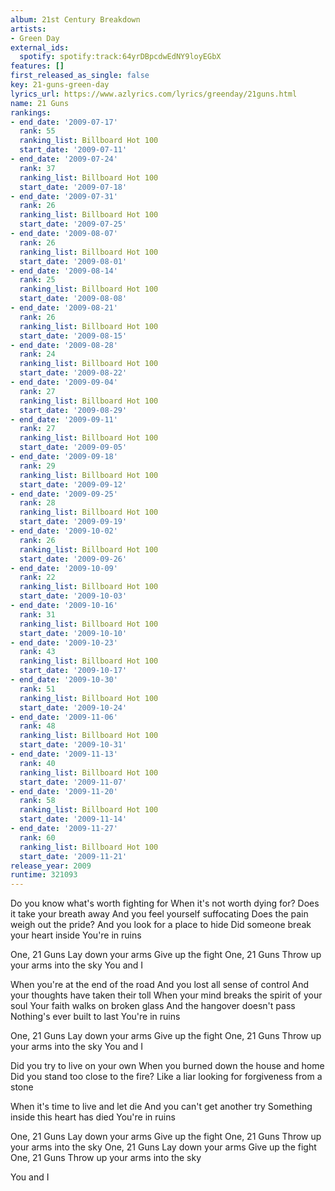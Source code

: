 ```yaml
---
album: 21st Century Breakdown
artists:
- Green Day
external_ids:
  spotify: spotify:track:64yrDBpcdwEdNY9loyEGbX
features: []
first_released_as_single: false
key: 21-guns-green-day
lyrics_url: https://www.azlyrics.com/lyrics/greenday/21guns.html
name: 21 Guns
rankings:
- end_date: '2009-07-17'
  rank: 55
  ranking_list: Billboard Hot 100
  start_date: '2009-07-11'
- end_date: '2009-07-24'
  rank: 37
  ranking_list: Billboard Hot 100
  start_date: '2009-07-18'
- end_date: '2009-07-31'
  rank: 26
  ranking_list: Billboard Hot 100
  start_date: '2009-07-25'
- end_date: '2009-08-07'
  rank: 26
  ranking_list: Billboard Hot 100
  start_date: '2009-08-01'
- end_date: '2009-08-14'
  rank: 25
  ranking_list: Billboard Hot 100
  start_date: '2009-08-08'
- end_date: '2009-08-21'
  rank: 26
  ranking_list: Billboard Hot 100
  start_date: '2009-08-15'
- end_date: '2009-08-28'
  rank: 24
  ranking_list: Billboard Hot 100
  start_date: '2009-08-22'
- end_date: '2009-09-04'
  rank: 27
  ranking_list: Billboard Hot 100
  start_date: '2009-08-29'
- end_date: '2009-09-11'
  rank: 27
  ranking_list: Billboard Hot 100
  start_date: '2009-09-05'
- end_date: '2009-09-18'
  rank: 29
  ranking_list: Billboard Hot 100
  start_date: '2009-09-12'
- end_date: '2009-09-25'
  rank: 28
  ranking_list: Billboard Hot 100
  start_date: '2009-09-19'
- end_date: '2009-10-02'
  rank: 26
  ranking_list: Billboard Hot 100
  start_date: '2009-09-26'
- end_date: '2009-10-09'
  rank: 22
  ranking_list: Billboard Hot 100
  start_date: '2009-10-03'
- end_date: '2009-10-16'
  rank: 31
  ranking_list: Billboard Hot 100
  start_date: '2009-10-10'
- end_date: '2009-10-23'
  rank: 43
  ranking_list: Billboard Hot 100
  start_date: '2009-10-17'
- end_date: '2009-10-30'
  rank: 51
  ranking_list: Billboard Hot 100
  start_date: '2009-10-24'
- end_date: '2009-11-06'
  rank: 48
  ranking_list: Billboard Hot 100
  start_date: '2009-10-31'
- end_date: '2009-11-13'
  rank: 40
  ranking_list: Billboard Hot 100
  start_date: '2009-11-07'
- end_date: '2009-11-20'
  rank: 58
  ranking_list: Billboard Hot 100
  start_date: '2009-11-14'
- end_date: '2009-11-27'
  rank: 60
  ranking_list: Billboard Hot 100
  start_date: '2009-11-21'
release_year: 2009
runtime: 321093
---
```

Do you know what's worth fighting for
When it's not worth dying for?
Does it take your breath away
And you feel yourself suffocating
Does the pain weigh out the pride?
And you look for a place to hide
Did someone break your heart inside
You're in ruins

One, 21 Guns
Lay down your arms
Give up the fight
One, 21 Guns
Throw up your arms into the sky
You and I

When you're at the end of the road
And you lost all sense of control
And your thoughts have taken their toll
When your mind breaks the spirit of your soul
Your faith walks on broken glass
And the hangover doesn't pass
Nothing's ever built to last
You're in ruins

One, 21 Guns
Lay down your arms
Give up the fight
One, 21 Guns
Throw up your arms into the sky
You and I

Did you try to live on your own
When you burned down the house and home
Did you stand too close to the fire?
Like a liar looking for forgiveness from a stone

When it's time to live and let die
And you can't get another try
Something inside this heart has died
You're in ruins

One, 21 Guns
Lay down your arms
Give up the fight
One, 21 Guns
Throw up your arms into the sky
One, 21 Guns
Lay down your arms
Give up the fight
One, 21 Guns
Throw up your arms into the sky

You and I
